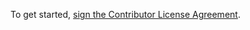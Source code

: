 To get started, <a href="https://www.clahub.com/agreements/mewall/lunus">sign the Contributor License Agreement</a>.
